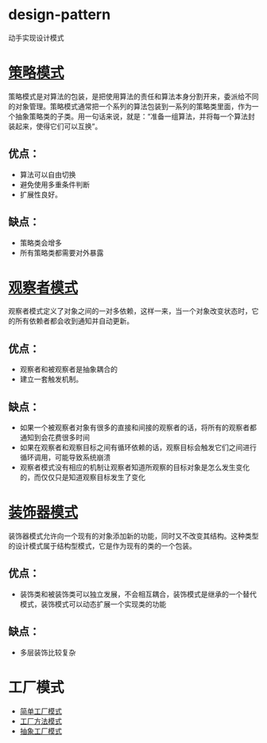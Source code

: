 # design-pattern
动手实现设计模式
# [策略模式](https://github.com/LogicJake/design-pattern/tree/master/src/com/scy/strategy)   
策略模式是对算法的包装，是把使用算法的责任和算法本身分割开来，委派给不同的对象管理。策略模式通常把一个系列的算法包装到一系列的策略类里面，作为一个抽象策略类的子类。用一句话来说，就是：“准备一组算法，并将每一个算法封装起来，使得它们可以互换”。
## 优点： 
* 算法可以自由切换
* 避免使用多重条件判断
* 扩展性良好。

## 缺点：
* 策略类会增多
* 所有策略类都需要对外暴露

# [观察者模式](https://github.com/LogicJake/design-pattern/tree/master/src/com/scy/observer)
观察者模式定义了对象之间的一对多依赖，这样一来，当一个对象改变状态时，它的所有依赖者都会收到通知并自动更新。
## 优点：
* 观察者和被观察者是抽象耦合的
* 建立一套触发机制。

## 缺点：
* 如果一个被观察者对象有很多的直接和间接的观察者的话，将所有的观察者都通知到会花费很多时间
* 如果在观察者和观察目标之间有循环依赖的话，观察目标会触发它们之间进行循环调用，可能导致系统崩溃
* 观察者模式没有相应的机制让观察者知道所观察的目标对象是怎么发生变化的，而仅仅只是知道观察目标发生了变化

# [装饰器模式](https://github.com/LogicJake/design-pattern/tree/master/src/com/scy/decorator)
装饰器模式允许向一个现有的对象添加新的功能，同时又不改变其结构。这种类型的设计模式属于结构型模式，它是作为现有的类的一个包装。  
## 优点：
* 装饰类和被装饰类可以独立发展，不会相互耦合，装饰模式是继承的一个替代模式，装饰模式可以动态扩展一个实现类的功能

## 缺点：
* 多层装饰比较复杂

# 工厂模式
* [简单工厂模式](https://github.com/LogicJake/design-pattern/tree/master/src/com/scy/factory/simplyFactor)
* [工厂方法模式](https://github.com/LogicJake/design-pattern/tree/master/src/com/scy/factory/factoryMethod)
* [抽象工厂模式](https://github.com/LogicJake/design-pattern/tree/master/src/com/scy/factory/abstractFactory)

